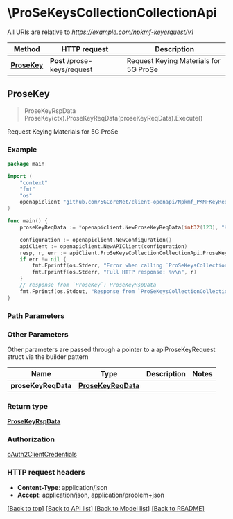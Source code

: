 # \ProSeKeysCollectionCollectionApi

All URIs are relative to *https://example.com/npkmf-keyerquest/v1*

Method | HTTP request | Description
------------- | ------------- | -------------
[**ProseKey**](ProSeKeysCollectionCollectionApi.md#ProseKey) | **Post** /prose-keys/request | Request Keying Materials for 5G ProSe



## ProseKey

> ProseKeyRspData ProseKey(ctx).ProseKeyReqData(proseKeyReqData).Execute()

Request Keying Materials for 5G ProSe

### Example

```go
package main

import (
    "context"
    "fmt"
    "os"
    openapiclient "github.com/5GCoreNet/client-openapi/Npkmf_PKMFKeyRequest"
)

func main() {
    proseKeyReqData := *openapiclient.NewProseKeyReqData(int32(123), "KnrpFreshness1_example") // ProseKeyReqData | 

    configuration := openapiclient.NewConfiguration()
    apiClient := openapiclient.NewAPIClient(configuration)
    resp, r, err := apiClient.ProSeKeysCollectionCollectionApi.ProseKey(context.Background()).ProseKeyReqData(proseKeyReqData).Execute()
    if err != nil {
        fmt.Fprintf(os.Stderr, "Error when calling `ProSeKeysCollectionCollectionApi.ProseKey``: %v\n", err)
        fmt.Fprintf(os.Stderr, "Full HTTP response: %v\n", r)
    }
    // response from `ProseKey`: ProseKeyRspData
    fmt.Fprintf(os.Stdout, "Response from `ProSeKeysCollectionCollectionApi.ProseKey`: %v\n", resp)
}
```

### Path Parameters



### Other Parameters

Other parameters are passed through a pointer to a apiProseKeyRequest struct via the builder pattern


Name | Type | Description  | Notes
------------- | ------------- | ------------- | -------------
 **proseKeyReqData** | [**ProseKeyReqData**](ProseKeyReqData.md) |  | 

### Return type

[**ProseKeyRspData**](ProseKeyRspData.md)

### Authorization

[oAuth2ClientCredentials](../README.md#oAuth2ClientCredentials)

### HTTP request headers

- **Content-Type**: application/json
- **Accept**: application/json, application/problem+json

[[Back to top]](#) [[Back to API list]](../README.md#documentation-for-api-endpoints)
[[Back to Model list]](../README.md#documentation-for-models)
[[Back to README]](../README.md)

